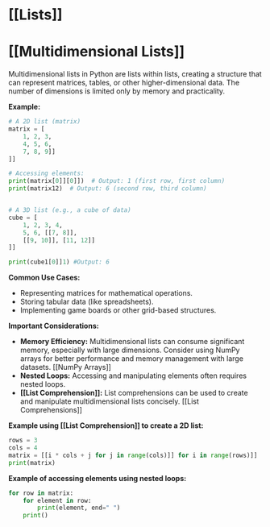 # [[Lists]]
# [[Multidimensional Lists]] 
Multidimensional lists in Python are lists within lists, creating a structure that can represent matrices, tables, or other higher-dimensional data.  The number of dimensions is limited only by memory and practicality.

**Example:**

```python
# A 2D list (matrix)
matrix = [
    1, 2, 3,
    4, 5, 6,
    7, 8, 9]]
]]

# Accessing elements:
print(matrix[0]][0]])  # Output: 1 (first row, first column)
print(matrix12)  # Output: 6 (second row, third column)


# A 3D list (e.g., a cube of data)
cube = [
    1, 2, 3, 4,
    5, 6, [[7, 8]],
    [[9, 10]], [11, 12]]
]]

print(cube1[0]]1) #Output: 6

```

**Common Use Cases:**

* Representing matrices for mathematical operations.
* Storing tabular data (like spreadsheets).
* Implementing game boards or other grid-based structures.


**Important Considerations:**

* **Memory Efficiency:**  Multidimensional lists can consume significant memory, especially with large dimensions. Consider using NumPy arrays for better performance and memory management with large datasets. [[NumPy Arrays]]
* **Nested Loops:** Accessing and manipulating elements often requires nested loops.  
* **[[List Comprehension]]:**  List comprehensions can be used to create and manipulate multidimensional lists concisely.  [[List Comprehensions]]


**Example using [[List Comprehension]] to create a 2D list:**

```python
rows = 3
cols = 4
matrix = [[i * cols + j for j in range(cols)]] for i in range(rows)]]
print(matrix)
```

**Example of accessing elements using nested loops:**

```python
for row in matrix:
    for element in row:
        print(element, end=" ")
    print()
```
